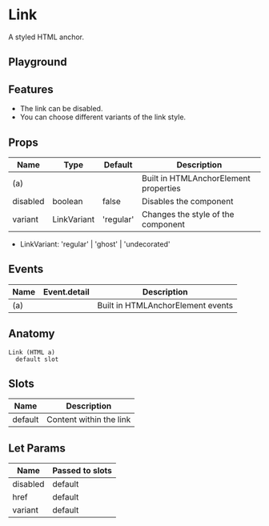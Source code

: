 <script>
    import Playground from './LinkPlayground.svelte';
</script>

# Link

A styled HTML anchor.

## Playground

<Playground />

## Features

- The link can be disabled.
- You can choose different variants of the link style.

## Props

| Name     | Type        | Default   | Description                           |
| -------- | ----------- | --------- | ------------------------------------- |
| (a)      |             |           | Built in HTMLAnchorElement properties |
| disabled | boolean     | false     | Disables the component                |
| variant  | LinkVariant | 'regular' | Changes the style of the component    |

- LinkVariant: 'regular' | 'ghost' | 'undecorated'

## Events

| Name | Event.detail | Description                       |
| ---- | ------------ | --------------------------------- |
| (a)  |              | Built in HTMLAnchorElement events |

## Anatomy

```
Link (HTML a)
  default slot
```

## Slots

| Name    | Description             |
| ------- | ----------------------- |
| default | Content within the link |

## Let Params

| Name     | Passed to slots |
| -------- | --------------- |
| disabled | default         |
| href     | default         |
| variant  | default         |
